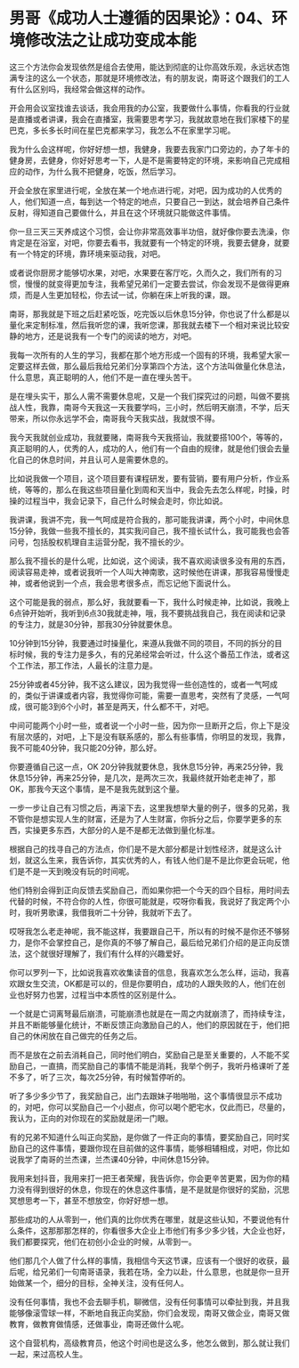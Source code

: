 # 男哥《成功人士遵循的因果论》：04、环境修改法之让成功变成本能

这三个方法你会发现依然是组合去使用，能达到彻底的让你高效乐观，永远状态饱满专注的这么一个状态，那就是环境修改法，有的朋友说，南哥这个跟我们的工人有什么区别吗，我经常会做这样的动作。

开会用会议室找谁去谈话，我会用我的办公室，我要做什么事情，你看我的行业就是直播或者讲课，我会在直播室，我需要思考学习，我就故意地在我们家楼下的星巴克，多长多长时间在星巴克都来学习，我怎么不在家里学习呢。

我为什么会这样呢，你好好想一想，我健身，我要去我家门口旁边的，办了年卡的健身房，去健身，你好好思考一下，人是不是需要特定的环境，来影响自己完成相应的动作，为什么我不把健身，吃饭，然后学习。

开会全放在家里进行呢，全放在某一个地点进行呢，对吧，因为成功的人优秀的人，他们知道一点，每到达一个特定的地点，只要自己一到达，就会培养自己条件反射，得知道自己要做什么，并且在这个环境就只能做这件事情。

你一旦三天三天养成这个习惯，会让你非常高效事半功倍，就好像你要去洗澡，你肯定是在浴室，对吧，你要去看书，我就要有一个特定的环境，我要去健身，就要有一个特定的环境，靠环境来驱动我，对吧。

或者说你厨房才能够切水果，对吧，水果要在客厅吃，久而久之，我们所有的习惯，慢慢的就变得更加专注，我希望兄弟们一定要去尝试，你会发现不是做得更麻烦，而是人生更加轻松，你去试一试，你躺在床上听我的课，跟。

南哥，那我就是下班之后赶紧吃饭，吃完饭以后休息15分钟，你也说了什么都是以量化来定制标准，然后我听您的课，我听您课，那我就去楼下一个相对来说比较安静的地方，还是说我有一个专门的阅读的地方，对吧。

我每一次所有的人生的学习，我都在那个地方形成一个固有的环境，我希望大家一定要这样去做，那么最后我给兄弟们分享第四个方法，这个方法叫做量化休息法，什么意思，真正聪明的人，他们不是一直在埋头苦干。

是在埋头实干，那么人需不需要休息呢，又是一个我们探究过的问题，叫做不要挑战人性，我靠，南哥今天我这一天我要学吗，三小时，然后明天崩溃，不学，后天带来，所以你永远学不会，南哥我今天我实战，我就恨不得。

我今天我就创业成功，我就要赌，南哥我今天我搭讪，我就要搭100个，等等的，真正聪明的人，优秀的人，成功的人，他们有一个自由的规律，就是他们很会去量化自己的休息时间，并且认可人是需要休息的。

比如说我做一个项目，这个项目要有课程研发，要有营销，要有用户分析，作业系统，等等的，那么在我这些项目量化到周和天当中，我会先去怎么样呢，时操，时操的过程当中，我会记录下，自己什么时候会走时，你比如说。

我讲课，我讲不完，我一气呵成是符合我的，那可能我讲课，两个小时，中间休息15分钟，我做一些我不擅长的，其实我问自己，我不擅长试什么，我可能我也会答问号，包括股权机理自主运营分配，我不擅长的少。

那么我不擅长的是什么呢，比如说，这个阅读，我不喜欢阅读很多没有用的东西，阅读容易走神，或者说我听一个人叫大神南歌，这时候他在讲课，那我容易慢慢走神，或者他说到一个点，我会思考很多点，而忘记他下面说什么。

这个可能是我的弱点，那么好，我就要看一下，我什么时候走神，比如说，我晚上6点钟开始听，我听到6点30我就走神，哦，我不要挑战我自己，我在阅读和记录的专注力，就是30分钟，那我30分钟就要休息。

10分钟到15分钟，我要通过时操量化，来遵从我做不同的项目，不同的拆分的目标时候，我的专注力是多久，有的兄弟经常会听过，什么这个番茄工作法，或者这个工作法，那工作法，人最长的注意力是。

25分钟或者45分钟，我不这么建议，因为我觉得一些创造性的，或者一气呵成的，类似于讲课或者内容，我觉得你可能，需要一直思考，突然有了灵感，一气呵成，很可能3到6个小时，甚至是两天，什么都不干，对吧。

中间可能两个小时一些，或者说一个小时一些，因为你一旦断开之后，你上下是没有层次感的，对吧，上下是没有联系感的，那么有些事情，你明显的发现，我靠，我不可能40分钟，我只能20分钟，那么好。

你要遵循自己这一点，OK 20分钟我就要休息，我休息15分钟，再来25分钟，我休息15分钟，再来25分钟，是几次，是两次三次，我最终就开始老走神了，那OK，那我今天这个事情，是不是我先就到这个量。

一步一步让自己有习惯之后，再滚下去，这里我想举大量的例子，很多的兄弟，我不管你是想实现人生的财富，还是为了人生财富，你拆分之后，你要学更多的东西，实操更多东西，大部分的人是不是都无法做到量化标准。

根据自己的找寻自己的方法点，你们是不是大部分都是计划性经济，就是这么计划，就这么生来，我告诉你，其实优秀的人，有钱人他们是不是比你更会玩呢，他们是不是一天到晚没有玩的时间呢。

他们特别会得到正向反馈去奖励自己，而如果你把一个今天的四个目标，用时间去代替的时候，不符合你的人性，你很可能就是，哎呀你看我，我说好了我定两个小时，我听男歌课，我借我听二十分钟，我就听下去了。

哎呀我怎么老走神呢，我不能这样，我要跟自己干，所以有的时候不是你还不够努力，是你不会掌控自己，是你真的不够了解自己，最后给兄弟们介绍的是正向反馈法，这个就很好理解了，我们有什么样的兴趣爱好。

你可以罗列一下，比如说我喜欢收集读音的信息，我喜欢怎么怎么样，运动，我喜欢跟女生交流，OK都是可以的，但是你要明白，成功的人跟失败的人，他们在创业也好努力也罢，过程当中本质性的区别是什么。

一个就是亡词离弩最后崩溃，可能崩溃也就是在一周之内就崩溃了，而持续专注，并且不断能够量化统计，不断反馈正向激励自己的人，他们的原因就在于，他们把自己的休闲放在自己做完的任务之后。

而不是放在之前去消耗自己，同时他们明白，奖励自己是至关重要的，人不能不奖励自己，一直搞，而奖励自己的事情不能是消耗，我举个例子，我听丹格课听了差不多了，听了三次，每次25分钟，有时候暂停听的。

听了多少多少节了，我奖励自己，出门去跟妹子啪啪啪，这个事情很显示不成功的，对吧，你可以奖励自己一个小甜点，你可以喝个肥宅水，仅此而已，尽量的，我认为，正向的对你现在的奖励就是闭一门眼。

有的兄弟不知道什么叫正向奖励，是你做了一件正向的事情，要奖励自己，同时奖励自己的这件事情，要跟你现在目前做的这件事情，能够相辅相成，对吧，你比如说我学了南哥的兰杰课，兰杰课40分钟，中间休息15分钟。

我用来划抖音，我用来打一把王者荣耀，我告诉你，你会更辛苦更累，因为你的精力没有得到很好的休息，你现在的休息这件事情，是不是就是你很好的奖励，沉思冥想思考一下，甚至不想放空，你好好想一想。

那些成功的人从零到一，他们真的比你优秀在哪里，就是这些认知，不要说他有什么条件，这那那那怎样的，你看很多大企业上市他们有多少多少钱，大企业也好，我们都要探究，他们在初创小企业的时候，从零到一。

他们那几个人做了什么样的事情，我相信今天这节课，应该有一个很好的收获，最后呢，给兄弟们一句南哥语录，我若在场，全力以赴，什么意思，也就是你一旦开始做某一个，细分的目标，全神关注，没有任何人。

没有任何事情，我也不会去聊手机，聊微信，没有任何事情可以牵扯到我，并且我能够像滚雪球一样，不断地自我正向奖励，你们会发现，南哥又做企业，南哥又做教育，做教育做情感，还做事业，南哥还做什么呢。

这个自营机构，高级教育员，他这个时间也是这么多，他怎么做到，那么就让我们一起，来过高校人生。
